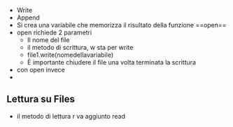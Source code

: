 - Write
- Append
- Si crea una variabile che memorizza il risultato della funzione ==open==
- open richiede 2 parametri
	- Il nome del file
	- il metodo di scrittura, w sta per write
	- file1.write(nomedellavariabile)
	- È importante chiudere il file una volta terminata la scrittura 
- con open invece 
-

## Lettura su Files

- il metodo di lettura r va aggiunto read
